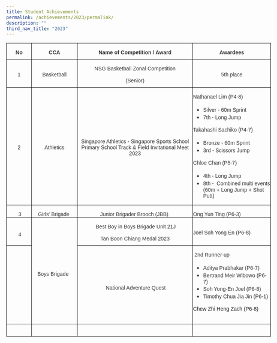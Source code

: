 ```yaml
---
title: Student Achievements
permalink: /achievements/2023/permalink/
description: ""
third_nav_title: "2023"
---
```

<table style="width:529.5pt;border-collapse:collapse;border:none;mso-border-alt:solid windowtext .5pt;
 mso-yfti-tbllook:1184;mso-border-insideh:.5pt solid windowtext;mso-border-insidev:
 .5pt solid windowtext" width="706" cellpadding="0" cellspacing="0" border="1" class="MsoNormalTable"><tbody><tr style="mso-yfti-irow:0;mso-yfti-firstrow:yes;height:23.65pt"><td style="width:50.15pt;border:solid windowtext 1.0pt;mso-border-alt:
  solid windowtext .5pt;padding:0cm 0cm 0cm 0cm;height:23.65pt" width="67"><p style="margin-bottom:7.5pt;text-align:center;
  line-height:normal" align="center" class="MsoNormal"><b><span style="font-size:10.5pt;font-family:&quot;Helvetica&quot;,sans-serif;
  mso-fareast-font-family:&quot;Times New Roman&quot;;mso-bidi-font-family:&quot;Times New Roman&quot;;
  color:#333333;mso-bidi-language:AR-SA">No</span></b><span style="font-size:
  10.5pt;font-family:&quot;Helvetica&quot;,sans-serif;mso-fareast-font-family:&quot;Times New Roman&quot;;
  mso-bidi-font-family:&quot;Times New Roman&quot;;color:#333333;mso-bidi-language:AR-SA"></span></p></td><td style="width:90.6pt;border:solid windowtext 1.0pt;border-left:
  none;mso-border-left-alt:solid windowtext .5pt;mso-border-alt:solid windowtext .5pt;
  padding:0cm 0cm 0cm 0cm;height:23.65pt" width="121"><p style="margin-bottom:7.5pt;text-align:center;
  line-height:normal" align="center" class="MsoNormal"><b><span style="font-size:10.5pt;font-family:&quot;Helvetica&quot;,sans-serif;
  mso-fareast-font-family:&quot;Times New Roman&quot;;mso-bidi-font-family:&quot;Times New Roman&quot;;
  color:#333333;mso-bidi-language:AR-SA">CCA</span></b><span style="font-size:
  10.5pt;font-family:&quot;Helvetica&quot;,sans-serif;mso-fareast-font-family:&quot;Times New Roman&quot;;
  mso-bidi-font-family:&quot;Times New Roman&quot;;color:#333333;mso-bidi-language:AR-SA"></span></p></td><td style="width:232.15pt;border:solid windowtext 1.0pt;border-left:
  none;mso-border-left-alt:solid windowtext .5pt;mso-border-alt:solid windowtext .5pt;
  padding:0cm 0cm 0cm 0cm;height:23.65pt" width="310"><p style="margin-bottom:7.5pt;text-align:center;
  line-height:normal" align="center" class="MsoNormal"><b><span style="font-size:10.5pt;font-family:&quot;Helvetica&quot;,sans-serif;
  mso-fareast-font-family:&quot;Times New Roman&quot;;mso-bidi-font-family:&quot;Times New Roman&quot;;
  color:#333333;mso-bidi-language:AR-SA">Name of Competition / Award</span></b><span style="font-size:10.5pt;font-family:&quot;Helvetica&quot;,sans-serif;mso-fareast-font-family:
  &quot;Times New Roman&quot;;mso-bidi-font-family:&quot;Times New Roman&quot;;color:#333333;
  mso-bidi-language:AR-SA"></span></p></td><td style="width:155.85pt;border:solid windowtext 1.0pt;border-left:
  none;mso-border-left-alt:solid windowtext .5pt;mso-border-alt:solid windowtext .5pt;
  padding:0cm 0cm 0cm 0cm;height:23.65pt" width="208"><p style="margin-bottom:7.5pt;text-align:center;
  line-height:normal" align="center" class="MsoNormal"><b><span style="font-size:10.5pt;font-family:&quot;Helvetica&quot;,sans-serif;
  mso-fareast-font-family:&quot;Times New Roman&quot;;mso-bidi-font-family:&quot;Times New Roman&quot;;
  color:#333333;mso-bidi-language:AR-SA">Awardees</span></b><span style="font-size:10.5pt;font-family:&quot;Helvetica&quot;,sans-serif;mso-fareast-font-family:
  &quot;Times New Roman&quot;;mso-bidi-font-family:&quot;Times New Roman&quot;;color:#333333;
  mso-bidi-language:AR-SA"></span></p></td></tr><tr style="mso-yfti-irow:1;height:23.65pt"><td style="width:50.15pt;border:solid windowtext 1.0pt;border-top:
  none;mso-border-top-alt:solid windowtext .5pt;mso-border-alt:solid windowtext .5pt;
  padding:0cm 0cm 0cm 0cm;height:23.65pt" width="67"><p style="margin-bottom:7.5pt;text-align:center;
  line-height:normal" align="center" class="MsoNormal"><span style="font-size:10.5pt;font-family:&quot;Helvetica&quot;,sans-serif;
  mso-fareast-font-family:&quot;Times New Roman&quot;;mso-bidi-font-family:&quot;Times New Roman&quot;;
  color:#333333;mso-bidi-language:AR-SA">1</span></p></td><td style="width:90.6pt;border-top:none;border-left:none;
  border-bottom:solid windowtext 1.0pt;border-right:solid windowtext 1.0pt;
  mso-border-top-alt:solid windowtext .5pt;mso-border-left-alt:solid windowtext .5pt;
  mso-border-alt:solid windowtext .5pt;padding:0cm 0cm 0cm 0cm;height:23.65pt" width="121"><p style="margin-bottom:7.5pt;text-align:center;
  line-height:normal" align="center" class="MsoNormal"><span style="font-size:10.5pt;font-family:&quot;Helvetica&quot;,sans-serif;
  mso-fareast-font-family:&quot;Times New Roman&quot;;mso-bidi-font-family:&quot;Times New Roman&quot;;
  color:#333333;mso-bidi-language:AR-SA">Basketball</span></p></td><td style="width:232.15pt;border-top:none;border-left:none;
  border-bottom:solid windowtext 1.0pt;border-right:solid windowtext 1.0pt;
  mso-border-top-alt:solid windowtext .5pt;mso-border-left-alt:solid windowtext .5pt;
  mso-border-alt:solid windowtext .5pt;padding:0cm 0cm 0cm 0cm;height:23.65pt" width="310"><p style="margin-bottom:7.5pt;text-align:center;
  line-height:normal" align="center" class="MsoNormal"><span style="font-size:10.5pt;font-family:&quot;Helvetica&quot;,sans-serif;
  mso-fareast-font-family:&quot;Times New Roman&quot;;mso-bidi-font-family:&quot;Times New Roman&quot;;
  color:#333333;mso-bidi-language:AR-SA">NSG Basketball Zonal Competition</span></p><p style="margin-bottom:7.5pt;text-align:center;
  line-height:normal" align="center" class="MsoNormal"><span style="font-size:10.5pt;font-family:&quot;Helvetica&quot;,sans-serif;
  mso-fareast-font-family:&quot;Times New Roman&quot;;mso-bidi-font-family:&quot;Times New Roman&quot;;
  color:#333333;mso-bidi-language:AR-SA">(Senior)</span></p></td><td style="width:155.85pt;border-top:none;border-left:none;
  border-bottom:solid windowtext 1.0pt;border-right:solid windowtext 1.0pt;
  mso-border-top-alt:solid windowtext .5pt;mso-border-left-alt:solid windowtext .5pt;
  mso-border-alt:solid windowtext .5pt;padding:0cm 0cm 0cm 0cm;height:23.65pt" width="208"><p style="margin-bottom:7.5pt;text-align:center;
  line-height:normal" align="center" class="MsoNormal"><span style="font-size:10.5pt;font-family:&quot;Helvetica&quot;,sans-serif;
  mso-fareast-font-family:&quot;Times New Roman&quot;;mso-bidi-font-family:&quot;Times New Roman&quot;;
  color:#333333;mso-bidi-language:AR-SA">5th place</span></p></td></tr><tr style="mso-yfti-irow:2;height:23.65pt"><td style="width:50.15pt;border:solid windowtext 1.0pt;border-top:
  none;mso-border-top-alt:solid windowtext .5pt;mso-border-alt:solid windowtext .5pt;
  padding:0cm 0cm 0cm 0cm;height:23.65pt" width="67"><p style="margin-bottom:7.5pt;text-align:center;
  line-height:normal" align="center" class="MsoNormal"><span style="font-size:10.5pt;font-family:&quot;Helvetica&quot;,sans-serif;
  mso-fareast-font-family:&quot;Times New Roman&quot;;mso-bidi-font-family:&quot;Times New Roman&quot;;
  color:#333333;mso-bidi-language:AR-SA">2</span></p></td><td style="width:90.6pt;border-top:none;border-left:none;
  border-bottom:solid windowtext 1.0pt;border-right:solid windowtext 1.0pt;
  mso-border-top-alt:solid windowtext .5pt;mso-border-left-alt:solid windowtext .5pt;
  mso-border-alt:solid windowtext .5pt;padding:0cm 0cm 0cm 0cm;height:23.65pt" width="121"><p style="margin-bottom:7.5pt;text-align:center;
  line-height:normal" align="center" class="MsoNormal"><span style="font-size:10.5pt;font-family:&quot;Helvetica&quot;,sans-serif;
  mso-fareast-font-family:&quot;Times New Roman&quot;;mso-bidi-font-family:&quot;Times New Roman&quot;;
  color:#333333;mso-bidi-language:AR-SA">Athletics</span></p></td><td style="width:232.15pt;border-top:none;border-left:none;
  border-bottom:solid windowtext 1.0pt;border-right:solid windowtext 1.0pt;
  mso-border-top-alt:solid windowtext .5pt;mso-border-left-alt:solid windowtext .5pt;
  mso-border-alt:solid windowtext .5pt;padding:0cm 0cm 0cm 0cm;height:23.65pt" width="310"><p style="margin-bottom:7.5pt;text-align:center;
  line-height:normal" align="center" class="MsoNormal"><span style="font-size:10.5pt;font-family:&quot;Helvetica&quot;,sans-serif;
  mso-fareast-font-family:&quot;Times New Roman&quot;;mso-bidi-font-family:&quot;Times New Roman&quot;;
  color:#333333;mso-bidi-language:AR-SA">Singapore Athletics - Singapore Sports School Primary School Track &amp; Field Invitational Meet 2023</span></p></td><td style="width:155.85pt;border-top:none;border-left:none;
  border-bottom:solid windowtext 1.0pt;border-right:solid windowtext 1.0pt;
  mso-border-top-alt:solid windowtext .5pt;mso-border-left-alt:solid windowtext .5pt;
  mso-border-alt:solid windowtext .5pt;padding:0cm 0cm 0cm 0cm;height:23.65pt" width="208"><p style="margin-bottom:7.5pt;line-height:normal" class="MsoNormal"><span style="font-size:10.5pt;font-family:&quot;Helvetica&quot;,sans-serif;mso-fareast-font-family:
  &quot;Times New Roman&quot;;mso-bidi-font-family:&quot;Times New Roman&quot;;color:#333333;
  mso-bidi-language:AR-SA">Nathanael Lim (P4-8)</span></p><ul type="disc"><li style="color:#333333;mso-margin-top-alt:auto;mso-margin-bottom-alt:
       auto;line-height:normal;mso-list:l1 level1 lfo1;tab-stops:list 36.0pt" class="MsoNormal"><span style="font-size:10.5pt;font-family:&quot;Helvetica&quot;,sans-serif;mso-fareast-font-family:
       &quot;Times New Roman&quot;;mso-bidi-font-family:&quot;Times New Roman&quot;;mso-bidi-language:
       AR-SA">Silver - 60m Sprint&nbsp;</span></li><li style="color:#333333;mso-margin-top-alt:auto;mso-margin-bottom-alt:
       auto;line-height:normal;mso-list:l1 level1 lfo1;tab-stops:list 36.0pt" class="MsoNormal"><span style="font-size:10.5pt;font-family:&quot;Helvetica&quot;,sans-serif;mso-fareast-font-family:
       &quot;Times New Roman&quot;;mso-bidi-font-family:&quot;Times New Roman&quot;;mso-bidi-language:
       AR-SA">7th - Long Jump</span></li></ul><p style="margin-bottom:7.5pt;line-height:normal" class="MsoNormal"><span style="font-size:10.5pt;font-family:&quot;Helvetica&quot;,sans-serif;mso-fareast-font-family:
  &quot;Times New Roman&quot;;mso-bidi-font-family:&quot;Times New Roman&quot;;color:#333333;
  mso-bidi-language:AR-SA">Takahashi Sachiko (P4-7)</span></p><ul type="disc"><li style="color:#333333;mso-margin-top-alt:auto;mso-margin-bottom-alt:
       auto;line-height:normal;mso-list:l0 level1 lfo2;tab-stops:list 36.0pt" class="MsoNormal"><span style="font-size:10.5pt;font-family:&quot;Helvetica&quot;,sans-serif;mso-fareast-font-family:
       &quot;Times New Roman&quot;;mso-bidi-font-family:&quot;Times New Roman&quot;;mso-bidi-language:
       AR-SA">Bronze - 60m Sprint</span></li><li style="color:#333333;mso-margin-top-alt:auto;mso-margin-bottom-alt:
       auto;line-height:normal;mso-list:l0 level1 lfo2;tab-stops:list 36.0pt" class="MsoNormal"><span style="font-size:10.5pt;font-family:&quot;Helvetica&quot;,sans-serif;mso-fareast-font-family:
       &quot;Times New Roman&quot;;mso-bidi-font-family:&quot;Times New Roman&quot;;mso-bidi-language:
       AR-SA">3rd - Scissors Jump</span></li></ul><p style="margin-bottom:7.5pt;line-height:normal" class="MsoNormal"><span style="font-size:10.5pt;font-family:&quot;Helvetica&quot;,sans-serif;mso-fareast-font-family:
  &quot;Times New Roman&quot;;mso-bidi-font-family:&quot;Times New Roman&quot;;color:#333333;
  mso-bidi-language:AR-SA">Chloe Chan (P5-7)</span></p><ul type="disc"><li style="color:#333333;mso-margin-top-alt:auto;mso-margin-bottom-alt:
       auto;line-height:normal;mso-list:l2 level1 lfo3;tab-stops:list 36.0pt" class="MsoNormal"><span style="font-size:10.5pt;font-family:&quot;Helvetica&quot;,sans-serif;mso-fareast-font-family:
       &quot;Times New Roman&quot;;mso-bidi-font-family:&quot;Times New Roman&quot;;mso-bidi-language:
       AR-SA">4th - Long Jump</span></li><li style="color:#333333;mso-margin-top-alt:auto;mso-margin-bottom-alt:
       auto;line-height:normal;mso-list:l2 level1 lfo3;tab-stops:list 36.0pt" class="MsoNormal"><span style="font-size:10.5pt;font-family:&quot;Helvetica&quot;,sans-serif;mso-fareast-font-family:
       &quot;Times New Roman&quot;;mso-bidi-font-family:&quot;Times New Roman&quot;;mso-bidi-language:
       AR-SA">8th -&nbsp;&nbsp;Combined multi events (60m + Long Jump + Shot Putt)</span></li></ul></td></tr><tr style="mso-yfti-irow:3;height:23.65pt"><td style="width:50.15pt;border:solid windowtext 1.0pt;border-top:
  none;mso-border-top-alt:solid windowtext .5pt;mso-border-alt:solid windowtext .5pt;
  padding:0cm 0cm 0cm 0cm;height:23.65pt" width="67"><p style="margin-bottom:0cm;text-align:center;
  line-height:normal" align="center" class="MsoNormal"><span style="font-size:10.5pt;font-family:&quot;Helvetica&quot;,sans-serif;
  mso-fareast-font-family:&quot;Times New Roman&quot;;mso-bidi-font-family:&quot;Times New Roman&quot;;
  color:#333333;mso-bidi-language:AR-SA">&nbsp;3</span></p></td><td style="width:90.6pt;border-top:none;border-left:none;
  border-bottom:solid windowtext 1.0pt;border-right:solid windowtext 1.0pt;
  mso-border-top-alt:solid windowtext .5pt;mso-border-left-alt:solid windowtext .5pt;
  mso-border-alt:solid windowtext .5pt;padding:0cm 0cm 0cm 0cm;height:23.65pt" width="121"><p style="margin-bottom:0cm;text-align:center;
  line-height:normal" align="center" class="MsoNormal"><span style="font-size:10.5pt;font-family:&quot;Helvetica&quot;,sans-serif;
  mso-fareast-font-family:&quot;Times New Roman&quot;;mso-bidi-font-family:&quot;Times New Roman&quot;;
  color:#333333;mso-bidi-language:AR-SA">Girls' Brigade&nbsp;</span></p></td><td style="width:232.15pt;border-top:none;border-left:none;
  border-bottom:solid windowtext 1.0pt;border-right:solid windowtext 1.0pt;
  mso-border-top-alt:solid windowtext .5pt;mso-border-left-alt:solid windowtext .5pt;
  mso-border-alt:solid windowtext .5pt;padding:0cm 0cm 0cm 0cm;height:23.65pt" width="310"><p style="margin-bottom:0cm;text-align:center;
  line-height:normal" align="center" class="MsoNormal"><span style="font-size:10.5pt;font-family:&quot;Helvetica&quot;,sans-serif;
  mso-fareast-font-family:&quot;Times New Roman&quot;;mso-bidi-font-family:&quot;Times New Roman&quot;;
  color:#333333;mso-bidi-language:AR-SA">Junior&nbsp;Brigader&nbsp;Brooch (JBB)&nbsp;</span></p></td><td style="width:155.85pt;border-top:none;border-left:none;
  border-bottom:solid windowtext 1.0pt;border-right:solid windowtext 1.0pt;
  mso-border-top-alt:solid windowtext .5pt;mso-border-left-alt:solid windowtext .5pt;
  mso-border-alt:solid windowtext .5pt;padding:0cm 0cm 0cm 0cm;height:23.65pt" width="208"><p style="margin-bottom:0cm;line-height:normal" class="MsoNormal"><span style="font-size:10.5pt;font-family:&quot;Helvetica&quot;,sans-serif;mso-fareast-font-family:
  &quot;Times New Roman&quot;;mso-bidi-font-family:&quot;Times New Roman&quot;;color:#333333;
  mso-bidi-language:AR-SA">Ong Yun Ting (P6-3)&nbsp;&nbsp;</span></p></td></tr><tr style="mso-yfti-irow:4;height:23.65pt"><td style="width:50.15pt;border:solid windowtext 1.0pt;border-top:
  none;mso-border-top-alt:solid windowtext .5pt;mso-border-alt:solid windowtext .5pt;
  padding:0cm 0cm 0cm 0cm;height:23.65pt" width="67"><p style="margin-bottom:0cm;text-align:center;
  line-height:normal" align="center" class="MsoNormal"><span style="font-size:10.5pt;font-family:&quot;Helvetica&quot;,sans-serif;
  mso-fareast-font-family:&quot;Times New Roman&quot;;mso-bidi-font-family:&quot;Times New Roman&quot;;
  color:#333333;mso-bidi-language:AR-SA">&nbsp;4</span></p></td><td style="width:90.6pt;border-top:none;border-left:none;
  border-bottom:solid windowtext 1.0pt;border-right:solid windowtext 1.0pt;
  mso-border-top-alt:solid windowtext .5pt;mso-border-left-alt:solid windowtext .5pt;
  mso-border-alt:solid windowtext .5pt;padding:0cm 0cm 0cm 0cm;height:23.65pt" rowspan="2" width="121"><p style="margin-bottom:0cm;text-align:center;
  line-height:normal" align="center" class="MsoNormal"><span style="font-size:10.5pt;font-family:&quot;Helvetica&quot;,sans-serif;
  mso-fareast-font-family:&quot;Times New Roman&quot;;mso-bidi-font-family:&quot;Times New Roman&quot;;
  color:#333333;mso-bidi-language:AR-SA">Boys Brigade&nbsp;&nbsp;</span></p></td><td style="width:232.15pt;border-top:none;border-left:none;
  border-bottom:solid windowtext 1.0pt;border-right:solid windowtext 1.0pt;
  mso-border-top-alt:solid windowtext .5pt;mso-border-left-alt:solid windowtext .5pt;
  mso-border-alt:solid windowtext .5pt;padding:0cm 0cm 0cm 0cm;height:23.65pt" width="310"><p style="margin-bottom:7.5pt;text-align:center;
  line-height:normal" align="center" class="MsoNormal"><span style="font-size:10.5pt;font-family:&quot;Helvetica&quot;,sans-serif;
  mso-fareast-font-family:&quot;Times New Roman&quot;;mso-bidi-font-family:&quot;Times New Roman&quot;;
  color:#333333;mso-bidi-language:AR-SA">&nbsp;Best Boy in Boys Brigade Unit 21J</span></p><p style="margin-bottom:7.5pt;text-align:center;
  line-height:normal" align="center" class="MsoNormal"><span style="font-size:10.5pt;font-family:&quot;Helvetica&quot;,sans-serif;
  mso-fareast-font-family:&quot;Times New Roman&quot;;mso-bidi-font-family:&quot;Times New Roman&quot;;
  color:#333333;mso-bidi-language:AR-SA">Tan Boon Chiang Medal 2023</span></p></td><td style="width:155.85pt;border-top:none;border-left:none;
  border-bottom:solid windowtext 1.0pt;border-right:solid windowtext 1.0pt;
  mso-border-top-alt:solid windowtext .5pt;mso-border-left-alt:solid windowtext .5pt;
  mso-border-alt:solid windowtext .5pt;padding:0cm 0cm 0cm 0cm;height:23.65pt" width="208"><p style="margin-bottom:7.5pt;line-height:normal" class="MsoNormal"><span style="font-size:10.5pt;font-family:&quot;Helvetica&quot;,sans-serif;mso-fareast-font-family:
  &quot;Times New Roman&quot;;mso-bidi-font-family:&quot;Times New Roman&quot;;color:#333333;
  mso-bidi-language:AR-SA">Joel Soh Yong En (P6-8)</span></p></td></tr><tr style="mso-yfti-irow:5;height:23.65pt"><td style="width:50.15pt;border:solid windowtext 1.0pt;border-top:
  none;mso-border-top-alt:solid windowtext .5pt;mso-border-alt:solid windowtext .5pt;
  padding:0cm 0cm 0cm 0cm;height:23.65pt" width="67"><p style="margin-bottom:0cm;line-height:normal" class="MsoNormal"><span style="font-size:10.5pt;font-family:&quot;Helvetica&quot;,sans-serif;mso-fareast-font-family:
  &quot;Times New Roman&quot;;mso-bidi-font-family:&quot;Times New Roman&quot;;color:#333333;
  mso-bidi-language:AR-SA">&nbsp;</span></p></td><td style="width:232.15pt;border-top:none;border-left:none;
  border-bottom:solid windowtext 1.0pt;border-right:solid windowtext 1.0pt;
  mso-border-top-alt:solid windowtext .5pt;mso-border-left-alt:solid windowtext .5pt;
  mso-border-alt:solid windowtext .5pt;padding:0cm 0cm 0cm 0cm;height:23.65pt" width="310"><p style="margin-bottom:0cm;text-align:center;
  line-height:normal" align="center" class="MsoNormal"><span style="font-size:10.5pt;font-family:&quot;Helvetica&quot;,sans-serif;
  mso-fareast-font-family:&quot;Times New Roman&quot;;mso-bidi-font-family:&quot;Times New Roman&quot;;
  color:#333333;mso-bidi-language:AR-SA">&nbsp;National Adventure Quest</span></p></td><td style="width:155.85pt;border-top:none;border-left:none;
  border-bottom:solid windowtext 1.0pt;border-right:solid windowtext 1.0pt;
  mso-border-top-alt:solid windowtext .5pt;mso-border-left-alt:solid windowtext .5pt;
  mso-border-alt:solid windowtext .5pt;padding:0cm 0cm 0cm 0cm;height:23.65pt" width="208"><p style="margin-bottom:7.5pt;line-height:normal" class="MsoNormal"><span style="font-size:10.5pt;font-family:&quot;Helvetica&quot;,sans-serif;mso-fareast-font-family:
  &quot;Times New Roman&quot;;mso-bidi-font-family:&quot;Times New Roman&quot;;color:#333333;
  mso-bidi-language:AR-SA">&nbsp;2nd Runner-up</span></p><ul type="disc"><li style="color:#333333;mso-margin-top-alt:auto;mso-margin-bottom-alt:
       auto;line-height:normal;mso-list:l3 level1 lfo4;tab-stops:list 36.0pt" class="MsoNormal"><span style="font-size:10.5pt;font-family:&quot;Helvetica&quot;,sans-serif;mso-fareast-font-family:
       &quot;Times New Roman&quot;;mso-bidi-font-family:&quot;Times New Roman&quot;;mso-bidi-language:
       AR-SA">Aditya Prabhakar (P6-7)</span></li><li style="color:#333333;mso-margin-top-alt:auto;mso-margin-bottom-alt:
       auto;line-height:normal;mso-list:l3 level1 lfo4;tab-stops:list 36.0pt" class="MsoNormal"><span style="font-size:10.5pt;font-family:&quot;Helvetica&quot;,sans-serif;mso-fareast-font-family:
       &quot;Times New Roman&quot;;mso-bidi-font-family:&quot;Times New Roman&quot;;mso-bidi-language:
       AR-SA">Bertrand Meir Wibowo (P6-7)</span></li><li style="color:#333333;mso-margin-top-alt:auto;mso-margin-bottom-alt:
       auto;line-height:normal;mso-list:l3 level1 lfo4;tab-stops:list 36.0pt" class="MsoNormal"><span style="font-size:10.5pt;font-family:&quot;Helvetica&quot;,sans-serif;mso-fareast-font-family:
       &quot;Times New Roman&quot;;mso-bidi-font-family:&quot;Times New Roman&quot;;mso-bidi-language:
       AR-SA">Soh Yong-En Joel (P6-8)</span></li><li style="color:#333333;mso-margin-top-alt:auto;mso-margin-bottom-alt:
       auto;line-height:normal;mso-list:l3 level1 lfo4;tab-stops:list 36.0pt" class="MsoNormal"><span style="font-size:10.5pt;font-family:&quot;Helvetica&quot;,sans-serif;mso-fareast-font-family:
       &quot;Times New Roman&quot;;mso-bidi-font-family:&quot;Times New Roman&quot;;mso-bidi-language:
       AR-SA">Timothy Chua Jia Jin (P6-1)</span></li></ul><p style="margin-bottom:7.5pt;line-height:normal" class="MsoNormal"><span style="font-size:10.5pt;font-family:&quot;Helvetica&quot;,sans-serif;mso-fareast-font-family:
  &quot;Times New Roman&quot;;mso-bidi-font-family:
	&quot;Times New Roman&quot;;mso-bidi-font-family:&quot;Times New Roman&quot;;mso-bidi-language:
       AR-SA">Chew Zhi Heng Zach (P6-8)</span></p><p style="margin-bottom:0cm;line-height:normal" class="MsoNormal"><span style="font-size:10.5pt;font-family:&quot;Helvetica&quot;,sans-serif;mso-fareast-font-family:
  &quot;Times New Roman&quot;;mso-bidi-font-family:&quot;Times New Roman&quot;;color:#333333;
  mso-bidi-language:AR-SA">&nbsp;</span></p></td></tr><tr style="mso-yfti-irow:6;mso-yfti-lastrow:yes;height:23.65pt"><td style="width:50.15pt;border:solid windowtext 1.0pt;border-top:
  none;mso-border-top-alt:solid windowtext .5pt;mso-border-alt:solid windowtext .5pt;
  padding:0cm 0cm 0cm 0cm;height:23.65pt" width="67"><p style="margin-bottom:0cm;text-align:center;
  line-height:normal" align="center" class="MsoNormal"><span style="font-size:10.5pt;font-family:&quot;Helvetica&quot;,sans-serif;
  mso-fareast-font-family:&quot;Times New Roman&quot;;mso-bidi-font-family:&quot;Times New Roman&quot;;
  color:#333333;mso-bidi-language:AR-SA">&nbsp;</span></p></td><td style="width:90.6pt;border-top:none;border-left:none;
  border-bottom:solid windowtext 1.0pt;border-right:solid windowtext 1.0pt;
  mso-border-top-alt:solid windowtext .5pt;mso-border-left-alt:solid windowtext .5pt;
  mso-border-alt:solid windowtext .5pt;padding:0cm 0cm 0cm 0cm;height:23.65pt" width="121"><p style="margin-bottom:0cm;text-align:center;
  line-height:normal" align="center" class="MsoNormal"><span style="font-size:10.5pt;font-family:&quot;Helvetica&quot;,sans-serif;
  mso-fareast-font-family:&quot;Times New Roman&quot;;mso-bidi-font-family:&quot;Times New Roman&quot;;
  color:#333333;mso-bidi-language:AR-SA">&nbsp;</span></p></td><td style="width:232.15pt;border-top:none;border-left:none;
  border-bottom:solid windowtext 1.0pt;border-right:solid windowtext 1.0pt;
  mso-border-top-alt:solid windowtext .5pt;mso-border-left-alt:solid windowtext .5pt;
  mso-border-alt:solid windowtext .5pt;padding:0cm 0cm 0cm 0cm;height:23.65pt" width="310"><p style="margin-bottom:0cm;text-align:center;
  line-height:normal" align="center" class="MsoNormal"><span style="font-size:10.5pt;font-family:&quot;Helvetica&quot;,sans-serif;
  mso-fareast-font-family:&quot;Times New Roman&quot;;mso-bidi-font-family:&quot;Times New Roman&quot;;
  color:#333333;mso-bidi-language:AR-SA">&nbsp;</span></p></td><td style="width:155.85pt;border-top:none;border-left:none;
  border-bottom:solid windowtext 1.0pt;border-right:solid windowtext 1.0pt;
  mso-border-top-alt:solid windowtext .5pt;mso-border-left-alt:solid windowtext .5pt;
  mso-border-alt:solid windowtext .5pt;padding:0cm 0cm 0cm 0cm;height:23.65pt" width="208"><p style="margin-bottom:0cm;text-align:center;
  line-height:normal" align="center" class="MsoNormal"><span style="font-size:10.5pt;font-family:&quot;Helvetica&quot;,sans-serif;
  mso-fareast-font-family:&quot;Times New Roman&quot;;mso-bidi-font-family:&quot;Times New Roman&quot;;
  color:#333333;mso-bidi-language:AR-SA">&nbsp;</span></p></td></tr></tbody></table>